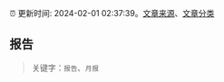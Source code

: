 :alarm_clock: 更新时间: 2024-02-01 02:37:39。[文章来源](/README.md)、[文章分类](/TAGS.md)

## 报告


> 关键字：`报告`、`月报`



